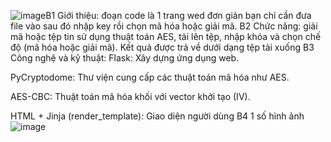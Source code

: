 ![image](https://github.com/user-attachments/assets/7b17f8a4-5349-45ee-a2a6-37b90b880736)B1 Giới thiệu: đoạn code là 1 trang wed đơn giản bạn chỉ cần đưa file vào sau đó nhập key rồi chọn mã hóa hoặc giải mã.
B2 Chức năng: giải mã hoặc tệp tin sử dụng thuật toán AES, tải lên tệp, nhập khóa và chọn chế độ (mã hóa hoặc giải mã). Kết quả được trả về dưới dạng tệp tải xuống
B3 Công nghệ và kỹ thuật: Flask: Xây dựng ứng dụng web.

PyCryptodome: Thư viện cung cấp các thuật toán mã hóa như AES.

AES-CBC: Thuật toán mã hóa khối với vector khởi tạo (IV).

HTML + Jinja (render_template): Giao diện người dùng
B4 1 số hình ảnh
![image](https://github.com/user-attachments/assets/55bb7585-a1b7-4611-82f9-66209b1e9704)
